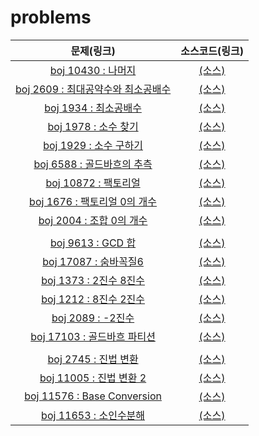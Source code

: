 problems
========
|문제(링크)|소스코드(링크)|
|:------:|:------:|
| [boj 10430 : 나머지](https://www.acmicpc.net/problem/10430) | [(소스)](https://github.com/95kim1/study_learn/blob/main/ps/learn/basic/Math_1/%5Bboj10430_%EB%82%98%EB%A8%B8%EC%A7%80%5D.cpp) |
| [boj 2609 : 최대공약수와 최소공배수](https://www.acmicpc.net/problem/2609) | [(소스)](https://github.com/95kim1/study_learn/blob/main/ps/learn/basic/Math_1/%5Bboj2609_%EC%B5%9C%EB%8C%80%EA%B3%B5%EC%95%BD%EC%88%98%EC%99%80%EC%B5%9C%EC%86%8C%EA%B3%B5%EB%B0%B0%EC%88%98%5D.cpp) |
| [boj 1934 : 최소공배수](https://www.acmicpc.net/problem/1934) | [(소스)](https://github.com/95kim1/study_learn/blob/main/ps/learn/basic/Math_1/%5Bboj1934_%EC%B5%9C%EC%86%8C%EA%B3%B5%EB%B0%B0%EC%88%98%5D.cpp) |
| [boj 1978 : 소수 찾기](https://www.acmicpc.net/problem/1978) | [(소스)](https://github.com/95kim1/study_learn/blob/main/ps/learn/basic/%EC%88%98%ED%95%991/%5Bboj%201978%20:%20%EC%86%8C%EC%88%98%20%EC%B0%BE%EA%B8%B0%5D.md) |
| [boj 1929 : 소수 구하기](https://www.acmicpc.net/problem/1929) | [(소스)](https://github.com/95kim1/study_learn/blob/main/ps/learn/basic/Math_1/%5Bboj1929_%EC%86%8C%EC%88%98%EA%B5%AC%ED%95%98%EA%B8%B0%5D.cpp) |
| [boj 6588 : 골드바흐의 추측](https://www.acmicpc.net/problem/6588) | [(소스)](https://github.com/95kim1/study_learn/blob/main/ps/learn/basic/Math_1/%5Bboj6588_%EA%B3%A8%EB%93%9C%EB%B0%94%ED%9D%90%EC%9D%98%EC%B6%94%EC%B8%A1%5D.cpp) |
| [boj 10872 : 팩토리얼](https://www.acmicpc.net/problem/10872) | [(소스)](https://github.com/95kim1/study_learn/blob/main/ps/learn/basic/Math_1/%5Bboj10872_%ED%8C%A9%ED%86%A0%EB%A6%AC%EC%96%BC%5D.cpp) |
| [boj 1676 : 팩토리얼 0의 개수](https://www.acmicpc.net/problem/1676) | [(소스)](https://github.com/95kim1/study_learn/blob/main/ps/learn/basic/Math_1/%5Bboj1676_%ED%8C%A9%ED%86%A0%EB%A6%AC%EC%96%BC0%EC%9D%98%EA%B0%9C%EC%88%98%5D.cpp) |
| [boj 2004 : 조합 0의 개수](https://www.acmicpc.net/problem/2004) | [(소스)](https://github.com/95kim1/study_learn/blob/main/ps/learn/basic/Math_1/%5Bboj2004_%EC%A1%B0%ED%95%A90%EC%9D%98%EA%B0%9C%EC%88%98%5D.cpp) |
| | |
| [boj 9613 : GCD 합](https://www.acmicpc.net/problem/9613) | [(소스)](hhttps://github.com/95kim1/study_learn/blob/main/ps/learn/basic/Math_1/%5Bboj9613_GCD%ED%95%A9%5D.cpp) |
| [boj 17087 : 숨바꼭질6](https://www.acmicpc.net/problem/17087) | [(소스)](https://github.com/95kim1/study_learn/blob/main/ps/learn/basic/Math_1/%5Bboj17087_%EC%88%A8%EB%B0%94%EA%BC%AD%EC%A7%886%5D.cpp) |
| [boj 1373 : 2진수 8진수](https://www.acmicpc.net/problem/1373) | [(소스)](https://github.com/95kim1/study_learn/blob/main/ps/learn/basic/Math_1/%5Bboj1373_2%EC%A7%84%EC%88%988%EC%A7%84%EC%88%98%5D.cpp) |
| [boj 1212 : 8진수 2진수](https://www.acmicpc.net/problem/1212) | [(소스)](https://github.com/95kim1/study_learn/blob/main/ps/learn/basic/Math_1/%5Bboj1212_8%EC%A7%84%EC%88%982%EC%A7%84%EC%88%98%5D.cpp) |
| [boj 2089 : -2진수](https://www.acmicpc.net/problem/2089) | [(소스)](https://github.com/95kim1/study_learn/blob/main/ps/learn/basic/Math_1/%5Bboj2089_-2%EC%A7%84%EC%88%98%5D.cpp) |
| [boj 17103 : 골드바흐 파티션](https://www.acmicpc.net/problem/17103) | [(소스)](https://github.com/95kim1/study_learn/blob/main/ps/learn/basic/Math_1/%5Bboj17103_%EA%B3%A8%EB%93%9C%EB%B0%94%ED%9D%90%ED%8C%8C%ED%8B%B0%EC%85%98%5D.cpp) |
| | |
| [boj 2745 : 진법 변환](https://www.acmicpc.net/problem/2745) | [(소스)](https://github.com/95kim1/study_learn/blob/main/ps/learn/basic/Math_1/%5Bboj2745_%EC%A7%84%EB%B2%95%EB%B3%80%ED%99%98%5D.cpp) |
| [boj 11005 : 진법 변환 2](https://www.acmicpc.net/problem/11005) | [(소스)](https://github.com/95kim1/study_learn/blob/main/ps/learn/basic/Math_1/%5Bboj11005_%EC%A7%84%EB%B2%95%EB%B3%80%ED%99%982%5D.cpp) |
| [boj 11576 : Base Conversion](https://www.acmicpc.net/problem/11576) | [(소스)](https://github.com/95kim1/study_learn/blob/main/ps/learn/basic/Math_1/%5Bboj11576_Base%20Conversion%5D.cpp) |
| [boj 11653 : 소인수분해](https://www.acmicpc.net/problem/11653) | [(소스)](https://github.com/95kim1/study_learn/blob/main/ps/learn/basic/Math_1/%5Bboj11653_%EC%86%8C%EC%9D%B8%EC%88%98%EB%B6%84%ED%95%B4%5D.cpp) |
